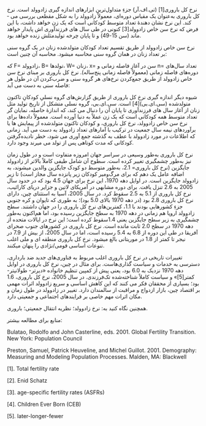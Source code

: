  نرخ کل باروری[1] (تی.اف.آر) جزءِ متداول‌ترین ابزارهای اندازه­ گیری زادوولد است. نرخ کل باروری به‌عنوان یک مقیاس دوره‌ای، معمولاً زادوولد را به شکل مقطعی بررسی می ­کند. این نرخ نشان ­دهندۀ تعداد متوسط کودکانی است که یک زن خواهد داشت، با این فرض که نرخ سن خاص زادوولد[3] کنونی در طی سال­ های فرزند­آوری­ اش پایدار خواهد ماند (سن 15-49) و تا پایان چرخه تولیدمثلش زنده خواهد بود.

 نرخ سن خاص زادوولد از طریق تقسیم تعداد کودکان متولد‌شده زنان در یک گروه سنی بر تعداد زنان در همان گروه سنی محاسبه می­شود. محاسبه آن چنین است:

که F= زادوولد، B= تولدها، W= زنان، x= سن در آغاز فاصله زمانی و n= تعداد سال‌های دوره‌های فاصله زمانی (معمولاً فاصله زمانی پنج‌ساله). نرخ کل باروری بر مبنای نرخ سن خاص زاد‌وولد از طریق جمع‌کردن نرخ‌های هر گروه سنی و ضرب‌کردن آن در طول هر فاصله سنی به دست می ­آید:

شیوه دیگر اندازه ­گیری نرخ کل باروری از طریق گزارش‌های گروه نسلیِ کودکانِ تاکنون متولد‌شده (سی.ای.بی)[4] است. سی.ای.بی، گروه نسلی متشکل از تاریخ تولید مثل زنان از آغاز سال­ های فرزندآوری تا پایان آن را دنبال می­ کند، که اندازۀ حاصله، نمایان گر تعداد متوسط همه کودکانی است که یک زن عملاً به دنیا آورده است. معمولاً داده‌ها برای نرخ سن خاص زادوولد، نرخ کل باروری، و کودکان تاکنون متولدشده از پیمایش ­ها یا برآوردهای نیمه سال جمعیت در ترکیب با آمارهای تعداد زادوولد به دست می ­آید. زمانی که اطلاعات در مورد زادوولد با عطف به گذشته جمع­ آوری می ­شود، خطر نادیده‌گرفتن کودکانی که مدت کوتاهی پس از تولد می­ میرند وجود دارد.

 نرخ کل باروری به‌طور وسیعی در سراسر جهان امروزه متفاوت است و در طول زمان نیز به‌طور چشمگیری تغییر کرده است. سطوح آن شامل طیفی کاملاً بالاتر از زادوولد جایگزین (نرخ کل باروری= 2.1، به‌طور متوسط دو کودک جایگزین والدین می­شوند، به اضافه عامل یک دهم که برای مرگ‌ومیر کودکان زیر پانزده سال مجاز است) تا زیر زادوولد جایگزین است. در اوایل دهه 1970، این نرخ برای جهان 4.5 بود که در حدود سال 2005 به 2.6 تنزل یافت. برای دوره مشابهی در آمریکای لاتین و جزایر دریای کارائیب، نرخ کل باروری از 5.1 به 2.5 سقوط کرد. در سال 2005، آسیا به استثنای چین، دارای نرخ کل باروری 2.8 بود (در دهه 1970 بالای 5.0 بود)؛ به طوری که تایوان و کره جنوبی جزءِ کشورهایی بودند با 1.1، کمترین‌های نرخ کل باروری را در جهان داشتند. سطح زادوولد اروپا هم زمانی در دهه 1970 به سطح جایگزین رسیده بود، اما هم‌اکنون به‌طور چشمگیری به زیر سطح جایگزین یعنی 1.4سقوط کرده است؛ این نرخ در ایالات متحده از دهه 1970 در سطح 2.0 ثابت مانده است. نرخ کل باروری در کشورهای جنوب صحرای آفریقا در طی این دوره از 6.8 به 5.4 رسیده است، اما در سال 2005، از بیش از 7.9 در نیجر تا کمتر از 1.8 در موریتانی بالغ می­شود. نرخ کل باروری منطقه ­ای و ملی اغلب تنوعات اساسی قومی/نژادی را پنهان می­کنند.

 تغییرات تاریخی در نرخ کل باروری اغلب مربوط به فناوری‌های جدید ضد بارداری، دسترسی به خدمات و سیاست گذاری‌هاست. برای مثال در چین، نرخ کل باروری در اوایل دهه 1970 نزدیک به 6.0 بود، یعنی پیش از کمپین تنظیم خانواده «دیرتر- طولانی­تر- کمتر[5]» و سیاست کاملاً شناخته‌شده تک‌فرزندی. در سال 2005، نرخ کل باروری، 1.6 بود؛ بسیاری از محققان فکر می­ کنند که این کاهش اساسی و سریع زادوولد اثرات مهمی بر اقتصاد چین، بازار ازدواج و مراقبت از سالمندان دارد. تغییر در زادوولد در طول زمان و مکان اثرات مهم خاصی بر فرایندهای اجتماعی و جمعیتی دارد.

 همچنین نگاه کنید به: نرخ زادوولد؛ نظریه انتقال جمعیتی؛ باروری.

منابع برای مطالعه بیشتر:

Bulatao, Rodolfo and John Casterline, eds. 2001. Global Fertility Transition. New York: Population Council

Preston, Samuel, Patrick Heuveline, and Michel Guillot. 2001. Demography: Measuring and Modeling Population Processes. Malden, MA: Blackwell

[1]. Total fertility rate

[2]. Enid Schatz

[3]. age-specific fertility rates (ASFRs)

[4]. Children Ever Born (CEB)

[5]. later-longer-fewer

 

 

 

 
